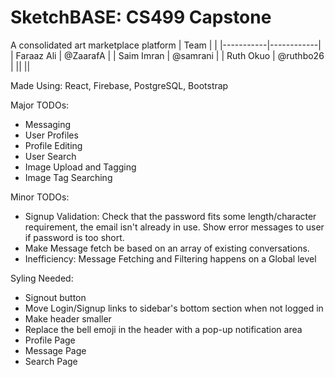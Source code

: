 # SketchBASE: CS499 Capstone
A consolidated art marketplace platform
| Team |  |
|-----------|------------|
| Faraaz Ali | @ZaarafA |
| Saim Imran | @samrani  |
| Ruth Okuo | @ruthbo26 |
|| ||

Made Using: React, Firebase, PostgreSQL, Bootstrap

Major TODOs:
- Messaging
- User Profiles
- Profile Editing
- User Search
- Image Upload and Tagging
- Image Tag Searching

Minor TODOs:
- Signup Validation: Check that the password fits some length/character requirement, the email isn't already in use. Show error messages to user if password is too short.
- Make Message fetch be based on an array of existing conversations. 
- Inefficiency: Message Fetching and Filtering happens on a Global level

Syling Needed:
- Signout button
- Move Login/Signup links to sidebar's bottom section when not logged in
- Make header smaller
- Replace the bell emoji in the header with a pop-up notification area
- Profile Page
- Message Page
- Search Page